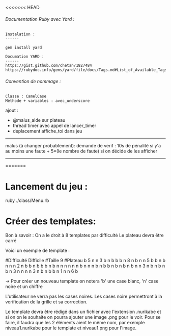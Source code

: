 <<<<<<< HEAD
###### Documentation Ruby avec Yard : 
    Instalation :
    ------

    gem install yard

    Documation YARD :
    ------
    https://gist.github.com/chetan/1827484
    https://rubydoc.info/gems/yard/file/docs/Tags.md#List_of_Available_Tags

###### Convention de nommage :
    Classe : CamelCase
    Méthode + variables : avec_underscore


ajout :
- @malus_aide sur plateau
- thread timer avec appel de lancer_timer
- deplacement affiche_toi dans jeu

---

malus (à changer probablement):
demande de verif : 10s de pénalité si y'a au moins une faute + 5*(le nombre de faute) si on décide de les afficher

---
=======
# Lancement du jeu : 

ruby ./class/Menu.rb

# Créer des templates:
Bon à savoir :
    On a le droit à 8 templates par difficulté
    Le plateau devra être carré

Voici un exemple de template : 

#Difficulté
Difficile
#Taille
9
#Plateau
b 5 n n 3 b n b b
b n 8 n b n n 5 b
b n b n n n 2 n b
b n b b b n b n n
n n n n b n n n b
n b b n b n b n b
n n 3 n b n b n b
n 3 n n n n 3 n b
n b b n 1 n n 6 b

-> Pour créer un nouveau template on notera 'b' une case blanc, 'n' case noire et un chiffre

L'utilisateur ne verra pas les cases noires. Les cases noire permettront à la verification de la grille et sa correction.

Le template devra être rédigé dans un fichier avec l'extension .nurikabe et si on on le souhaite on pourra ajouter une image .png pour le voir.
Pour se faire, il faudra que les 2 éléments aient le même nom, par exemple
niveau1.nurikabe pour le template et niveau1.png pour l'image.
